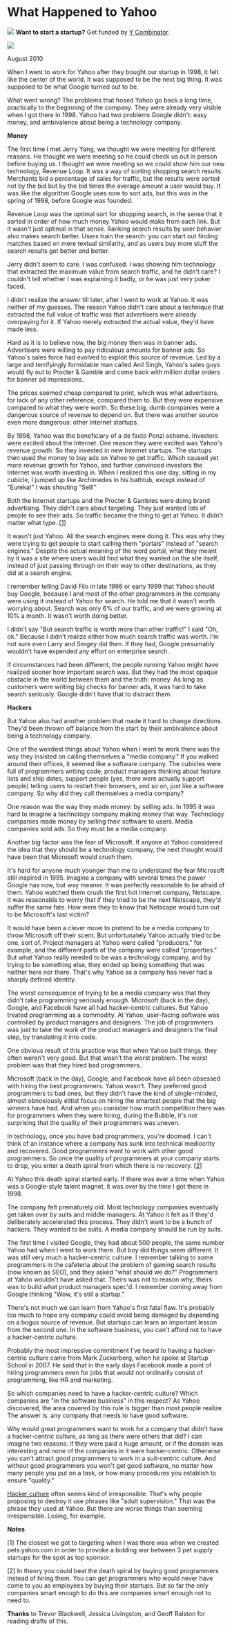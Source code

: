 # What Happened to Yahoo


![](http://www.virtumundo.com/images/spacer.gif)
**Want to start a startup?** Get funded by
[Y Combinator](http://ycombinator.com/apply.html).

  
![](http://www.virtumundo.com/images/spacer.gif)


August 2010  
  
When I went to work for Yahoo after they bought our startup in 1998,
it felt like the center of the world. It was supposed to be the
next big thing. It was supposed to be what Google turned out to
be.  
  
What went wrong? The problems that hosed Yahoo go back a long time,
practically to the beginning of the company. They were already
very visible when I got there in 1998. Yahoo had two problems
Google didn't: easy money, and ambivalence about being a technology
company.  
  
**Money**  
  
The first time I met Jerry Yang, we thought we were meeting for
different reasons. He thought we were meeting so he could check
us out in person before buying us. I thought we were meeting so we
could show him our new technology, Revenue Loop. It was a way of
sorting shopping search results. Merchants bid a percentage of
sales for traffic, but the results were sorted not by the bid but
by the bid times the average amount a user would buy. It was
like the algorithm Google uses now to sort ads, but this was in the
spring of 1998, before Google was founded.  
  
Revenue Loop was the optimal sort for shopping search, in the sense
that it sorted in order of how much money Yahoo would make from
each link. But it wasn't just optimal in that sense. Ranking
search results by user behavior also makes search better. Users
train the search: you can start out finding matches based on mere
textual similarity, and as users buy more stuff the search results
get better and better.  
  
Jerry didn't seem to care. I was confused. I was showing him
technology that extracted the maximum value from search traffic,
and he didn't care? I couldn't tell whether I was explaining it
badly, or he was just very poker faced.  
  
I didn't realize the answer till later, after I went to work at
Yahoo. It was neither of my guesses. The reason Yahoo didn't care
about a technique that extracted the full value of traffic was that
advertisers were already overpaying for it. If Yahoo merely extracted
the actual value, they'd have made less.  
  
Hard as it is to believe now, the big money then was in banner ads.
Advertisers were willing to pay ridiculous amounts for banner ads.
So Yahoo's sales force had evolved to exploit this source of revenue.
Led by a large and terrifyingly formidable man called Anil Singh,
Yahoo's sales guys would fly out to Procter & Gamble and come back
with million dollar orders for banner ad impressions.  
  
The prices seemed cheap compared to print, which was what advertisers,
for lack of any other reference, compared them to. But they were
expensive compared to what they were worth. So these big, dumb
companies were a dangerous source of revenue to depend on. But
there was another source even more dangerous: other Internet startups.  
  
By 1998, Yahoo was the beneficiary of a de facto Ponzi scheme.
Investors were excited about the Internet. One reason they were
excited was Yahoo's revenue growth. So they invested in new Internet
startups. The startups then used the money to buy ads on Yahoo to
get traffic. Which caused yet more revenue growth for Yahoo, and
further convinced investors the Internet was worth investing in.
When I realized this one day, sitting in my cubicle, I jumped up
like Archimedes in his bathtub, except instead of "Eureka!" I was
shouting "Sell!"  
  
Both the Internet startups and the Procter & Gambles were doing
brand advertising. They didn't care about targeting. They just
wanted lots of people to see their ads. So traffic became the thing
to get at Yahoo. It didn't matter what type.
[[1](#f1n)]  
  
It wasn't just Yahoo. All the search engines were doing it. This
was why they were trying to get people to start calling them "portals"
instead of "search engines." Despite the actual meaning of the word
portal, what they meant by it was a site where users would find
what they wanted on the site itself, instead of just passing through
on their way to other destinations, as they did at a search engine.  
  
I remember telling David Filo in late 1998 or early 1999 that Yahoo
should buy Google, because I and most of the other programmers in
the company were using it instead of Yahoo for search. He told me
that it wasn't worth worrying about. Search was only 6% of our
traffic, and we were growing at 10% a month. It wasn't worth doing
better.  
  
I didn't say "But search traffic is worth more than other traffic!"
I said "Oh, ok." Because I didn't realize either how much search
traffic was worth. I'm not sure even Larry and Sergey did then.
If they had, Google presumably wouldn't have expended any effort
on enterprise search.  
  
If circumstances had been different, the people running Yahoo might
have realized sooner how important search was. But they had the
most opaque obstacle in the world between them and the truth: money.
As long as customers were writing big checks for banner ads, it was
hard to take search seriously. Google didn't have that to distract
them.  
  
**Hackers**  
  
But Yahoo also had another problem that made it hard to change
directions. They'd been thrown off balance from the start by their
ambivalence about being a technology company.  
  
One of the weirdest things about Yahoo when I went to work there
was the way they insisted on calling themselves a "media company."
If you walked around their offices, it seemed like a software
company. The cubicles were full of programmers writing code, product
managers thinking about feature lists and ship dates, support people
(yes, there were actually support people) telling users to restart
their browsers, and so on, just like a software company. So why
did they call themselves a media company?  
  
One reason was the way they made money: by selling ads. In 1995
it was hard to imagine a technology company making money that way.
Technology companies made money by selling their software to users.
Media companies sold ads. So they must be a media company.  
  
Another big factor was the fear of Microsoft. If anyone at Yahoo
considered the idea that they should be a technology company, the
next thought would have been that Microsoft would crush them.  
  
It's hard for anyone much younger than me to understand the fear
Microsoft still inspired in 1995. Imagine a company with several
times the power Google has now, but way meaner. It was perfectly
reasonable to be afraid of them. Yahoo watched them crush the first
hot Internet company, Netscape. It was reasonable to worry that
if they tried to be the next Netscape, they'd suffer the same fate.
How were they to know that Netscape would turn out to be Microsoft's
last victim?  
  
It would have been a clever move to pretend to be a media company
to throw Microsoft off their scent. But unfortunately Yahoo actually
tried to be one, sort of. Project managers at Yahoo were called
"producers," for example, and the different parts of the company
were called "properties." But what Yahoo really needed to be was a
technology company, and by trying to be something else, they ended
up being something that was neither here nor there. That's why
Yahoo as a company has never had a sharply defined identity.  
  
The worst consequence of trying to be a media company was that they
didn't take programming seriously enough. Microsoft (back in the
day), Google, and Facebook have all had hacker-centric cultures.
But Yahoo treated programming as a commodity. At Yahoo, user-facing software
was controlled by product managers and designers. The job of
programmers was just to take the work of the product managers and
designers the final step, by translating it into code.  
  
One obvious result of this practice was that when Yahoo built things,
they often weren't very good. But that wasn't the worst problem.
The worst problem was that they hired bad programmers.  
  
Microsoft (back in the day), Google, and Facebook have all been
obsessed with hiring the best programmers. Yahoo wasn't. They
preferred good programmers to bad ones, but they didn't have the
kind of single-minded, almost obnoxiously elitist focus on hiring
the smartest people that the big winners have had. And when you
consider how much competition there was for programmers when they
were hiring, during the Bubble, it's not surprising that the quality
of their programmers was uneven.  
  
In technology, once you have bad programmers, you're doomed. I
can't think of an instance where a company has sunk into technical
mediocrity and recovered. Good programmers want to work with other
good programmers. So once the quality of programmers at your company
starts to drop, you enter a death spiral from which there is no
recovery.
[[2](#f2n)]  
  
At Yahoo this death spiral started early. If there was ever a time when
Yahoo was a Google-style talent magnet, it was over by the time I
got there in 1998.  
  
The company felt prematurely old. Most technology companies
eventually get taken over by suits and middle managers. At Yahoo
it felt as if they'd deliberately accelerated this process. They
didn't want to be a bunch of hackers. They wanted to be suits. A
media company should be run by suits.  
  
The first time I visited Google, they had about 500 people, the
same number Yahoo had when I went to work there. But boy did things
seem different. It was still very much a hacker-centric culture.
I remember talking to some programmers in the cafeteria about the
problem of gaming search results (now known as SEO), and they asked
"what should we do?" Programmers at Yahoo wouldn't have asked that.
Theirs was not to reason why; theirs was to build what product
managers spec'd. I remember coming away from Google thinking "Wow,
it's still a startup."  
  
There's not much we can learn from Yahoo's first fatal flaw. It's
probably too much to hope any company could avoid being damaged by
depending on a bogus source of revenue. But startups can learn an
important lesson from the second one. In the software business,
you can't afford not to have a hacker-centric culture.  
  
Probably the most impressive commitment I've heard to having a
hacker-centric culture came from Mark Zuckerberg, when he spoke at
Startup School in 2007. He said that in the early days Facebook
made a point of hiring programmers even for jobs that would not
ordinarily consist of programming, like HR and marketing.  
  
So which companies need to have a hacker-centric culture? Which
companies are "in the software business" in this respect? As Yahoo
discovered, the area covered by this rule is bigger than most people
realize. The answer is: any company that needs to have good software.  
  
Why would great programmers want to work for a company that didn't
have a hacker-centric culture, as long as there were others that
did? I can imagine two reasons: if they were paid a huge amount,
or if the domain was interesting and none of the companies in it
were hacker-centric. Otherwise you can't attract good programmers
to work in a suit-centric culture. And without good programmers
you won't get good software, no matter how many people you put on
a task, or how many procedures you establish to ensure "quality."  
  
[Hacker culture](gba.html) 
often seems kind of irresponsible. That's why people
proposing to destroy it use phrases like "adult supervision." That
was the phrase they used at Yahoo. But there are worse things than
seeming irresponsible. Losing, for example.  
  
  
  
  
  

**Notes**  
  
[1]
The closest we got to targeting when I was there was when we
created pets.yahoo.com in order to provoke a bidding war between 3
pet supply startups for the spot as top sponsor.  
  
[2]
In theory you could beat the death spiral by buying good
programmers instead of hiring them. You can get programmers
who would never have come to you as employees by buying their 
startups. But so far the only companies smart enough
to do this are companies smart enough not to need to.  
  
**Thanks** to Trevor Blackwell, Jessica Livingston, and
Geoff Ralston for
reading drafts of this.  
  


